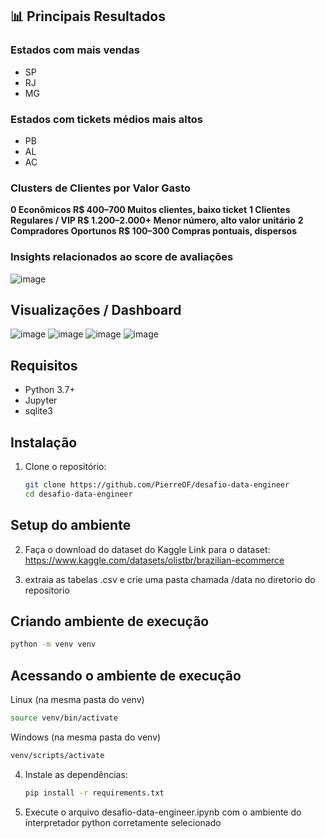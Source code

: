 ## 📊 Principais Resultados

### Estados com mais vendas
 - SP
 - RJ
 - MG
### Estados com tickets médios mais altos
 - PB
 - AL
 - AC

### Clusters de Clientes por Valor Gasto

**0 Econômicos	R$ 400–700	Muitos clientes, baixo ticket**
**1	Clientes Regulares / VIP	R$ 1.200–2.000+	Menor número, alto valor unitário**
**2	Compradores Oportunos	R$ 100–300	Compras pontuais, dispersos**

### Insights relacionados ao score de avaliações

![image](https://github.com/user-attachments/assets/eac22d73-c365-4ae5-b4f9-42a208ae80f9)

## Visualizações / Dashboard

![image](https://github.com/user-attachments/assets/81168090-44ed-4908-82d6-19621d7840cc)
![image](https://github.com/user-attachments/assets/c5f80337-d65a-466a-b117-7e22d7d27e24)
![image](https://github.com/user-attachments/assets/c5a663f8-186b-46b7-91db-231274e2be53)
![image](https://github.com/user-attachments/assets/e2ac7f6d-faae-4359-b781-0e6d8929f406)



## Requisitos

* Python 3.7+
* Jupyter
* sqlite3

## Instalação



1. Clone o repositório:

   ```bash
   git clone https://github.com/PierreOF/desafio-data-engineer
   cd desafio-data-engineer
   ```

## Setup do ambiente

2. Faça o download do dataset do Kaggle
Link para o dataset: https://www.kaggle.com/datasets/olistbr/brazilian-ecommerce

3. extraia as tabelas .csv e crie uma pasta chamada /data no diretorio do repositorio
 
## Criando ambiente de execução

   ```bash
   python -m venv venv
   ```

## Acessando o ambiente de execução

Linux (na mesma pasta do venv)
   ```bash
   source venv/bin/activate
   ```

Windows (na mesma pasta do venv)
   ```bash
   venv/scripts/activate
   ```

4. Instale as dependências:

   ```bash
   pip install -r requirements.txt
   ```

5. Execute o arquivo desafio-data-engineer.ipynb com o ambiente do interpretador python corretamente selecionado
